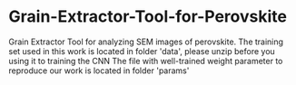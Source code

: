 # Grain-Extractor-Tool-for-Perovskite
Grain Extractor Tool for analyzing SEM images of perovskite.
The training set used in this work is located in folder 'data', please unzip before you using it to training the CNN
The file with well-trained weight parameter to reproduce our work is located in folder 'params'

